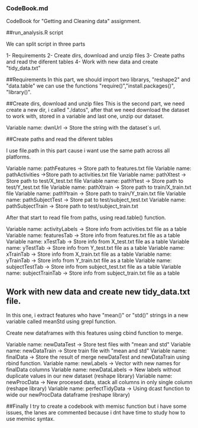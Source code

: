 ### CodeBook.md

CodeBook for "Getting and Cleaning data" assignment.

##run_analysis.R script

We can split script in three parts 

1- Requirements
2- Create dirs, download and unzip files
3- Create paths and read the diferent tables
4- Work with new data and create "tidy_data.txt"


##Requirements
In this part, we should import two librarys, "reshape2" and "data.table" we can use the functions "require()","install.packages()", "library()".


##Create dirs, download and unzip files
This is the second part, we need create a new dir, i called "./datos", after that we need download the dataset to work with, stored in a variable and last one, unzip our dataset.

  Variable name: dwnUrl -> Store the string with the dataset`s url.
  
##Create paths and read the diferent tables

I use file.path in this part cause i want use the same path across all platforms.

Variable name: pathFeatures -> Store path to features.txt file
Variable name: pathActivities ->Store path to activities.txt file
Variable name: pathXtest -> Store path to test/X_test.txt file
Variable name: pathYtest -> Store path to test/Y_test.txt file
Variable name: pathXtrain -> Store path to train/X_train.txt file
Variable name: pathYtrain -> Store path to train/Y_train.txt file
Variable name: pathSubjectTest -> Store pat to test/subject_test.txt
Variable name: pathSubjectTrain -> Store path to test/subject_train.txt

After that start to read file from paths, using read.table() function.

Variable name: activityLabels -> Store info from activities.txt file as a table
Variable name: featuresTab -> Store info from features.txt file as a table
Variable name: xTestTab -> Store info from X_test.txt file as a table
Variable name: yTestTab -> Store info from Y_test.txt file as a table
Variable name: xTrainTab -> Store info from X_train.txt file as a table
Variable name: yTrainTab -> Store info from Y_train.txt file as a table
Variable name: subjectTestTab -> Store info from subject_test.txt file as a table
Variable name: subjectTrainTab -> Store info from subject_train.txt file as a table

## Work with new data and create new tidy_data.txt file.

In this one, i extract features who have "mean()" or "std()" strings in a new variable called meanStd using grepl function.

Create new dataframes with this features using cbind function to merge.

Variable name: newDataTest -> Store test files with "mean and std"
Variable name: newDataTrain -> Store train file with "mean and std"
Variable name: finalData -> Store the result of merge newDataTest and newDataTrain using rbind function.
Variable name: newLabels -> Vector with new names for finalData columns
Variable name: newDataLabels -> New labels without duplicate values in our new dataset (reshape library)
Variable name: newProcData -> New procesed data, stack all columns in only single column (reshape library)
Variable name: perfectTidyData -> Using dcast function to wide our newProcData dataframe (reshape library)

##Finally
I try to create a codebook with memisc function but i have some issues, the lanes are commented because i dnt have time to study how to use memisc syntax.


